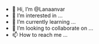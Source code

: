 - 👋 Hi, I’m @Lanaanvar
- 👀 I’m interested in ...
- 🌱 I’m currently learning ...
- 💞️ I’m looking to collaborate on ...
- 📫 How to reach me ...

<!---
Lanaanvar/Lanaanvar is a ✨ special ✨ repository because its `README.md` (this file) appears on your GitHub profile.
You can click the Preview link to take a look at your changes.
--->

